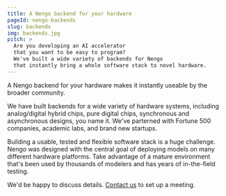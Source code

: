 ```yaml
---
title: A Nengo backend for your hardware
pageId: nengo-backends
slug: backends
img: backends.jpg
pitch: >
  Are you developing an AI accelerator
  that you want to be easy to program?
  We've built a wide variety of backends for Nengo
  that instantly bring a whole software stack to novel hardware.
---
```


A Nengo backend for your hardware
makes it instantly useable by the broader community.

We have built backends for a wide variety of hardware systems,
including analog/digital hybrid chips, pure digital chips,
synchronous and asynchronous designs, you name it.
We've parterned with Fortune 500 companies,
academic labs, and brand new startups.

Building a usable, tested and flexible software stack is a huge challenge.
Nengo was designed with the central goal of
deploying models on many different hardware platforms.
Take advantage of a mature environment
that's been used by thousands of modelers
and has years of in-the-field testing.

We'd be happy to discuss details.
<a href="#contact-us" onclick="changeSubject('{{ page.pageId }}')">Contact us</a>
to set up a meeting.
